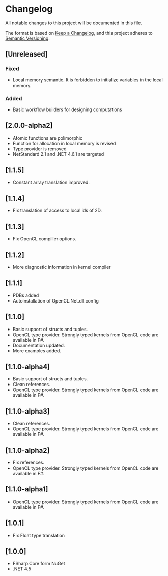 # Changelog
All notable changes to this project will be documented in this file.

The format is based on [Keep a Changelog](https://keepachangelog.com/en/1.0.0/),
and this project adheres to [Semantic Versioning](https://semver.org/spec/v2.0.0.html).

## [Unreleased]

### Fixed
- Local memory semantic. It is forbidden to initialize variables in the local memory.
### Added
- Basic workflow builders for designing computations

## [2.0.0-alpha2]
- Atomic functions are polimorphic
- Function for allocation in local memory is revised
- Type provider is removed
- NetStandard 2.1 and .NET 4.6.1 are targeted

## [1.1.5]
- Constant array translation improved.

## [1.1.4]
- Fix translation of access to local ids of 2D.

## [1.1.3]
- Fix OpenCL compiller options.

## [1.1.2]
- More diagnostic information in kernel compiler

## [1.1.1]
- PDBs added
- Autoinstallation of OpenCL.Net.dll.config

## [1.1.0]
- Basic support of structs and tuples.
- OpenCL type provider. Strongly typed kernels from OpenCL code are available in F#.
- Documentation updated.
- More examples added.

## [1.1.0-alpha4]
- Basic support of structs and tuples.
- Clean references.
- OpenCL type provider. Strongly typed kernels from OpenCL code are available in F#.

## [1.1.0-alpha3]
- Clean references.
- OpenCL type provider. Strongly typed kernels from OpenCL code are available in F#.

## [1.1.0-alpha2]
- Fix references.
- OpenCL type provider. Strongly typed kernels from OpenCL code are available in F#.

## [1.1.0-alpha1]
- OpenCL type provider. Strongly typed kernels from OpenCL code are available in F#.

## [1.0.1]
- Fix Float type translation

## [1.0.0]
- FSharp.Core form NuGet
- .NET 4.5 
